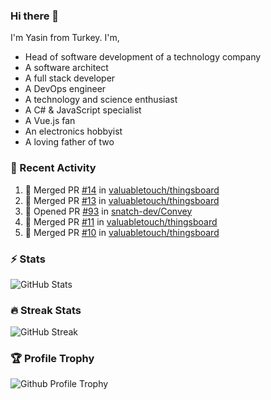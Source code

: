 ### Hi there 👋
I'm Yasin from Turkey. I'm,

* Head of software development of a technology company
* A software architect
* A full stack developer
* A DevOps engineer
* A technology and science enthusiast
* A C# & JavaScript specialist
* A Vue.js fan
* An electronics hobbyist
* A loving father of two

### 🧾 Recent Activity
<!--START_SECTION:activity-->
1. 🎉 Merged PR [#14](https://github.com/valuabletouch/thingsboard/pull/14) in [valuabletouch/thingsboard](https://github.com/valuabletouch/thingsboard)
2. 🎉 Merged PR [#13](https://github.com/valuabletouch/thingsboard/pull/13) in [valuabletouch/thingsboard](https://github.com/valuabletouch/thingsboard)
3. 💪 Opened PR [#93](https://github.com/snatch-dev/Convey/pull/93) in [snatch-dev/Convey](https://github.com/snatch-dev/Convey)
4. 🎉 Merged PR [#11](https://github.com/valuabletouch/thingsboard/pull/11) in [valuabletouch/thingsboard](https://github.com/valuabletouch/thingsboard)
5. 🎉 Merged PR [#10](https://github.com/valuabletouch/thingsboard/pull/10) in [valuabletouch/thingsboard](https://github.com/valuabletouch/thingsboard)
<!--END_SECTION:activity-->

### ⚡ Stats
![GitHub Stats][stats]

### 🔥 Streak Stats
![GitHub Streak][streak]

### 🏆 Profile Trophy
![Github Profile Trophy][trophy]

[website]: https://mehyaa.github.io
[profile]: https://github.com/mehyaa
[stats]: https://github-readme-stats.vercel.app/api?username=mehyaa&show_icons=true&count_private=true&theme=vue
[streak]: https://github-readme-streak-stats.herokuapp.com?user=mehyaa&theme=vue&hide_border=true&date_format=j%20M%5B%20Y%5D&background=transparent
[trophy]: https://github-profile-trophy.vercel.app/?username=mehyaa&theme=vue&no-frame=true&column=3&margin-w=16&margin-h=16


<!--
**mehyaa/mehyaa** is a ✨ _special_ ✨ repository because its `README.md` (this file) appears on your GitHub profile.

Here are some ideas to get you started:

- 🔭 I’m currently working on ...
- 🌱 I’m currently learning ...
- 👯 I’m looking to collaborate on ...
- 🤔 I’m looking for help with ...
- 💬 Ask me about ...
- 📫 How to reach me: ...
- 😄 Pronouns: ...
- ⚡ Fun fact: ...
-->
